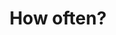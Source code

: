 ---
title: "How often?"
layout: revealjs-exercise
goal: ""
why:
  - Explanation 1
  - Explanation 2
  - Explanation 3
principles:
standardtime: 700

content:
  - center: "always"
    translate: "sempre"
  - center: "never"
    translate: "nunca"
  - center: "sometimes"
    translate: "às vezes"
  - center: "usually"
    translate: "geralmente"
---